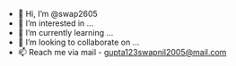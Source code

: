 - 👋 Hi, I’m @swap2605
- 👀 I’m interested in ...
- 🌱 I’m currently learning ...
- 💞️ I’m looking to collaborate on ...
- 📫 Reach me via mail - gupta123swapnil2005@mail.com

<!---
swap2605/swap2605 is a ✨ special ✨ repository because its `README.md` (this file) appears on your GitHub profile.
You can click the Preview link to take a look at your changes.
--->
